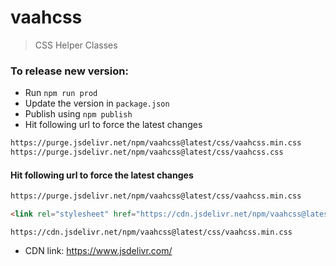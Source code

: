 # vaahcss
> CSS Helper Classes

### To release new version:

- Run `npm run prod`
- Update the version in `package.json`
- Publish using `npm publish`
- Hit following url to force the latest changes
```html
https://purge.jsdelivr.net/npm/vaahcss@latest/css/vaahcss.min.css
https://purge.jsdelivr.net/npm/vaahcss@latest/css/vaahcss.css
```



#### Hit following url to force the latest changes
```html
https://purge.jsdelivr.net/npm/vaahcss@latest/css/vaahcss.min.css
```

```html
<link rel="stylesheet" href="https://cdn.jsdelivr.net/npm/vaahcss@latest/css/vaahcss.min.css" />
```

```shell
https://cdn.jsdelivr.net/npm/vaahcss@latest/css/vaahcss.min.css
```


- CDN link: https://www.jsdelivr.com/



